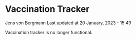 Vaccination Tracker
================
Jens von Bergmann
Last updated at 20 January, 2023 - 15:49

Vaccination tracker is no longer functional.
